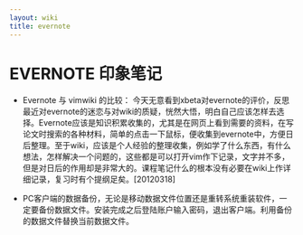```yaml
---
layout: wiki
title: evernote
---
```


# EVERNOTE 印象笔记

- Evernote 与 vimwiki 的比较：
今天无意看到xbeta对evernote的评价，反思最近对evernote的迷恋与对wiki的质疑，恍然大悟，明白自己应该怎样去选择。Evernote应该是知识积累收集的，尤其是在网页上看到需要的资料，在写论文时搜索的各种材料，简单的点击一下鼠标，便收集到evernote中，方便日后整理。至于wiki，应该是个人经验的整理收集，例如学了什么东西，有什么想法，怎样解决一个问题的，这些都是可以打开vim作下记录，文字并不多，但是对日后的作用却是非常大的。课程笔记什么的根本没有必要在wiki上作详细记录，复习时有个提纲足矣。[20120318]

- PC客户端的数据备份，无论是移动数据文件位置还是重转系统重装软件，一定要备份数据文件。安装完成之后登陆账户输入密码，退出客户端。利用备份的数据文件替换当前数据文件。

